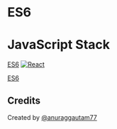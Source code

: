 # ES6 
 

# JavaScript Stack 
[ES6](https://youvcodedotcom.files.wordpress.com/2018/06/es6.png)
[![React](https://raw.githubusercontent.com/anuraggautam77/MERN-socketio-chat-example/master/client/public/img/techstack/react.png)](https://facebook.github.io/react/)

 [ES6](https://youvcodedotcom.files.wordpress.com/2018/06/es6.png)

 
 

 ## Credits

Created by [@anuraggautam77](https://www.linkedin.com/in/anuraggautam77/)
 




 

